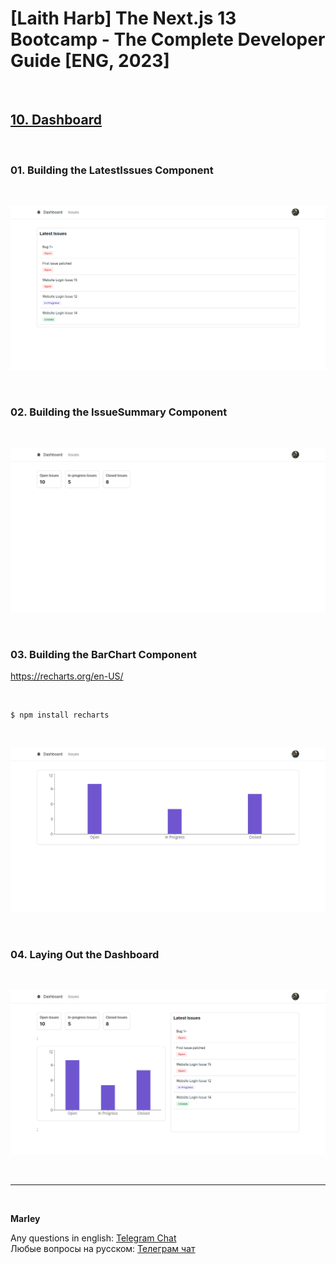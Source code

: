 # [Laith Harb] The Next.js 13 Bootcamp - The Complete Developer Guide [ENG, 2023]

<br/>

## [10. Dashboard](https://github.com/webmakaka/Next.js-Projects-Build-an-Issue-Tracker/pull/11)

<br/>

### 01. Building the LatestIssues Component

<br/>

![Application](/img/pic-ch10-img01.png?raw=true)

<br/>

### 02. Building the IssueSummary Component

<br/>

![Application](/img/pic-ch10-img02.png?raw=true)

<br/>

### 03. Building the BarChart Component

https://recharts.org/en-US/

<br/>

```
$ npm install recharts
```

<br/>

![Application](/img/pic-ch10-img03.png?raw=true)

<br/>

### 04. Laying Out the Dashboard

<br/>

![Application](/img/pic-ch10-img04.png?raw=true)

<br/>

---

<br/>

**Marley**

Any questions in english: <a href="https://jsdev.org/chat/">Telegram Chat</a>  
Любые вопросы на русском: <a href="https://jsdev.ru/chat/">Телеграм чат</a>
